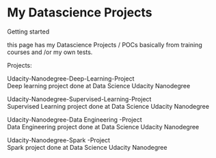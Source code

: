 # My Datascience Projects

Getting started

this page has my Datascience Projects / POCs basically from training courses and /or my own tests.

Projects:

Udacity-Nanodegree-Deep-Learning-Project <br>
Deep learning project done at Data Science Udacity Nanodegree 

Udacity-Nanodegree-Supervised-Learning-Project<br>
Supervised Learning project done at Data Science Udacity Nanodegree 

Udacity-Nanodegree-Data Engineering -Project<br>
Data Engineering project done at Data Science Udacity Nanodegree 

Udacity-Nanodegree-Spark -Project<br>
Spark project done at Data Science Udacity Nanodegree 
